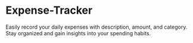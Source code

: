 # Expense-Tracker
Easily record your daily expenses with description, amount, and category. Stay organized and gain insights into your spending habits.

